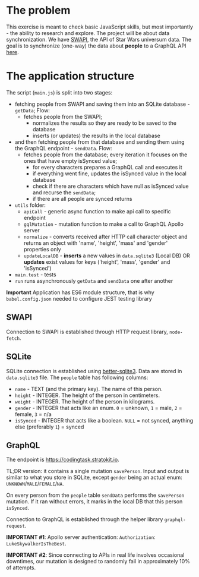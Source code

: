 # The problem

This exercise is meant to check basic JavaScript skills, but most importantly - the ability to research and explore. The project will be about data synchronization.
We have [SWAPI](https://swapi.dev), the API of Star Wars universum data. The goal is to synchronize (one-way) the data about **people** to a GraphQL API [here](https://codingtask.stratokit.io).

# The application structure



The script (`main.js`) is split into two stages:

- fetching people from SWAPI and saving them into an SQLite database - `getData`;
  Flow:
  * fetches people from the SWAPI;
	* normalizes the results so they are ready to be saved to the database
	* inserts (or updates) the results in the local database  
- and then fetching people from that database and sending them using the GraphQL endpoint - `sendData`.
  Flow:
  * fetches people from the database; every iteration it focuses on the ones that have empty isSynced value;
	* for every characters prepares a GraphQL call and executes it
	* if everything went fine, updates the isSynced value in the local database 
	* check if there are characters which have null as isSynced value and recurse the `sendData`;
	* if there are all people are synced returns
- `utils` folder:
  * `apiCall` - generic async function to make api call to specific endpoint
  * `gqlMutation` - mutation function to make a call to GraphQL Apollo server
  * `normalize` - converts received after HTTP call character object and returns an object with 'name', 'height', 'mass' and 'gender' properties only
  * `updateLocalDB` - **inserts** a new values in `data.sqlite3` (Local DB) OR **updates** exist values for keys ('height', 'mass', 'gender' and 'isSynced') 
- `main.test` - tests
- `run` runs asynchronously `getData` and `sendData` one after another 

**Important** Application has ES6 module structure, that is why `babel.config.json` needed to configure JEST testing library

## SWAPI

Connection to SWAPI is established through HTTP request library, `node-fetch`.

## SQLite

SQLite connection is established using [better-sqlite3](https://github.com/WiseLibs/better-sqlite3/blob/master/docs/api.md). 
Data are stored in `data.sqlite3` file. The `people` table has following columns:

- `name` - TEXT (and the primary key). The name of this person.
- `height` - INTEGER. The height of the person in centimeters.
- `weight` - INTEGER. The height of the person in kilograms.
- `gender` - INTEGER that acts like an enum. `0` = unknown, `1` = male, `2` = female, `3` = n/a
- `isSynced` - INTEGER that acts like a boolean. `NULL` = not synced, anything else (preferably `1`) = synced

## GraphQL

The endpoint is https://codingtask.stratokit.io.

TL;DR version: it contains a single mutation `savePerson`. Input and output is similar to what you store in SQLite, except `gender` being an actual enum: `UNKNOWN`/`MALE`/`FEMALE`/`NA`.

On every person from the `people` table `sendData` performs the `savePerson` mutation. If it ran without errors, it marks in the local DB that this person `isSynced`.

Connection to GraphQL is established through the helper library `graphql-request`.

**IMPORTANT #1**: Apollo server authentication: `Authorization`: `LukeSkywalkerIsTheBest`.

**IMPORTANT #2**: Since connecting to APIs in real life involves occasional downtimes, our mutation is designed to randomly fail in approximately 10% of attempts.

